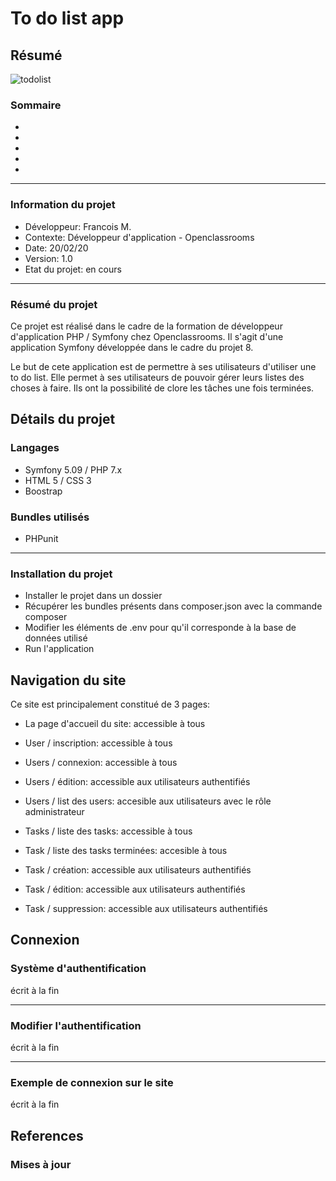 # To do list app

## Résumé 

![todolist](https://nopanic.fr/wp-content/uploads/2017/01/todolist-1.jpg)

### Sommaire 

*
*
*
*
*

-----------------

### Information du projet

* Développeur: Francois M. 	
* Contexte: Développeur d'application - Openclassrooms	
* Date: 20/02/20
* Version: 1.0
* Etat du projet: en cours

-----------------

### Résumé du projet


Ce projet est réalisé dans le cadre de la formation de développeur d'application PHP / Symfony chez Openclassrooms. Il s'agit d'une application Symfony développée dans le cadre du projet 8.

Le but de cete application est de permettre à ses utilisateurs d'utiliser une to do list. Elle permet à ses utilisateurs de pouvoir gérer leurs listes des choses à faire. Ils ont la possibilité de clore les tâches une fois terminées.


## Détails du projet

### Langages

* Symfony 5.09 / PHP 7.x
* HTML 5 / CSS 3
* Boostrap

### Bundles utilisés

* PHPunit

-----------------

### Installation du projet


* Installer le projet dans un dossier
* Récupérer les bundles présents dans composer.json avec la commande composer
* Modifier les éléments de .env pour qu'il corresponde à la base de données utilisé
* Run l'application

## Navigation du site

Ce site est principalement constitué de 3 pages:

* La page d'accueil du site: accessible à tous

* User / inscription: accessible à tous
* Users / connexion: accessible à tous
* Users / édition: accessible aux utilisateurs authentifiés
* Users / list des users: accesible aux utilisateurs avec le rôle administrateur

* Tasks / liste des tasks: accessible à tous
* Task / liste des tasks terminées: accesible à tous
* Task / création: accessible aux utilisateurs authentifiés
* Task / édition: accessible aux utilisateurs authentifiés
* Task / suppression: accessible aux utilisateurs authentifiés


## Connexion

### Système d'authentification

écrit à la fin

-----------------

### Modifier l'authentification

écrit à la fin

-----------------

### Exemple de connexion sur le site

écrit à la fin

## References


### Mises à jour